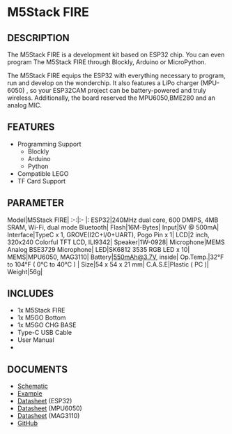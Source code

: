 ﻿# M5Stack FIRE

## DESCRIPTION

The M5Stack FIRE is a development kit based on ESP32 chip. You can even program The M5Stack FIRE through Blockly, Arduino or MicroPython.
 
The M5Stack FIRE equips the ESP32 with everything necessary to program, run and develop on the wonderchip. It also features a LiPo charger (MPU-6050) , so your ESP32CAM project can be battery-powered and truly wireless. Additionally, the board reserved the MPU6050,BME280 and an analog MIC.

## FEATURES

- Programming Support
   + Blockly
   + Arduino
   + Python
- Compatible LEGO
- TF Card Support

## PARAMETER

Model|M5Stack FIRE|
:-:|:- |:
ESP32|240MHz dual core, 600 DMIPS, 4MB SRAM, Wi-Fi, dual mode Bluetooth|
Flash|16M-Bytes|
Input|5V @ 500mA|
Interface|TypeC x 1, GROVE(I2C+I/0+UART), Pogo Pin x 1|
LCD|2 inch, 320x240 Colorful TFT LCD, ILI9342|
Speaker|1W-0928|
Microphone|MEMS Analog BSE3729 Microphone|
LED|SK6812 3535 RGB LED x 10|
MEMS|MPU6050, MAG3110|
Battery|550mAh@3.7V, inside|
Op.Temp.|32°F to 104°F ( 0°C to 40°C ) |
Size|54 x 54 x 21 mm|
C.A.S.E|Plastic ( PC )|
Weight|56g|

## INCLUDES

- 1x M5Stack FIRE
- 1x M5GO Bottom
- 1x M5GO CHG BASE
- Type-C USB Cable
- User Manual
- 
## DOCUMENTS
- [Schematic](https://github.com/m5stack/esp32-cam-demo/blob/m5cam/M5CAM-ESP32-A1-POWER.pdf)
- [Example](https://github.com/m5stack/M5GO/tree/master/examples)
- [Datasheet](https://www.espressif.com/sites/default/files/documentation/esp32_datasheet_cn.pdf) (ESP32)
- [Datasheet](https://www.invensense.com/wp-content/uploads/2015/02/MPU-6000-Datasheet1.pdf) (MPU6050)
- [Datasheet](https://www.nxp.com/docs/en/data-sheet/MAG3110.pdf) (MAG3110)
- [GitHub](https://github.com/m5stack/M5GO)